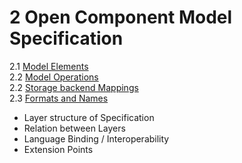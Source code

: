 # 2 Open Component Model Specification

2.1 [Model Elements](layer1/README.md)<br>
2.2 [Model Operations](layer2/README.md)<br>
2.2 [Storage backend Mappings](layer3/README.md)<br>
2.3 [Formats and Names](formats/README.md)<br>

- Layer structure of Specification
- Relation between Layers
- Language Binding / Interoperability
- Extension Points
